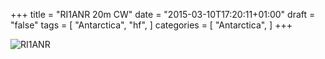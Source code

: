 +++
title = "RI1ANR 20m CW"
date = "2015-03-10T17:20:11+01:00"
draft = "false"
tags = [
    "Antarctica",
    "hf",
]
categories = [
    "Antarctica",
]
+++

![RI1ANR](/images/ri1anr.jpg)

